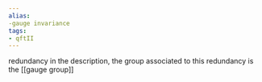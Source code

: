 ```yaml
---
alias:
-gauge invariance
tags:
- qftII
---
```

redundancy in the description, the group associated to this redundancy is the [[gauge group]]
